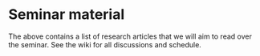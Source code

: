 # Seminar material

The above contains a list of research articles that we will aim to read over the seminar.
See the wiki for all discussions and schedule.
